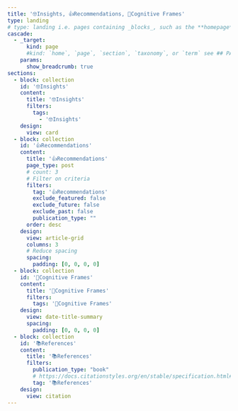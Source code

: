```yaml
---
title: '🤓Insights, 👍Recommendations, 🧠Cognitive Frames'
type: landing
# type: landing i.e. pages containing _blocks_, such as the **homepage**
cascade:
  - _target:
      kind: page
      #kind: `home`, `page`, `section`, `taxonomy`, or `term` see ## PAGE  https://gohugo.io/quick-reference/glossary/#page-kind 
    params:
      show_breadcrumb: true
sections:
  - block: collection
    id: '🤓Insights'
    content:
      title: '🤓Insights'
      filters:
        tags:
          - '🤓Insights'
    design:
      view: card
  - block: collection
    id: '👍Recommendations'
    content:
      title: '👍Recommendations'
      page_type: post
      # count: 3
      # Filter on criteria
      filters:
        tag: '👍Recommendations'
        exclude_featured: false
        exclude_future: false
        exclude_past: false
        publication_type: ""
      order: desc
    design:
      view: article-grid
      columns: 3
      # Reduce spacing
      spacing:
        padding: [0, 0, 0, 0]
  - block: collection
    id: '🧠Cognitive Frames'
    content:
      title: '🧠Cognitive Frames'
      filters:
        tags: '🧠Cognitive Frames'
    design:
      view: date-title-summary
      spacing:
        padding: [0, 0, 0, 0]
  - block: collection
    id: '📚References'
    content:
      title: '📚References'
      filters:
        publication_type: "book"
        # https://docs.citationstyles.org/en/stable/specification.html#appendix-iii-types
        tag: '📚References'
    design:
      view: citation
---
```



<!-- [🧱 Build your pages with blocks: no-code required! | Hugo Blox Docs](https://docs.hugoblox.com/getting-started/page-builder/#listing-view) -->
<!-- [ default views:  article-grid (with columns); card; citation; date-title-summary] (https://github.com/HugoBlox/hugo-blox-builder/tree/44e75541f7be16116e80e5c71ff98f6997d63fe5/modules/blox-tailwind/layouts/partials/views) -->


<style>
article.prose > h1 {
  font-size: 1.25rem;
  font-weight: 700;
}
</style>
